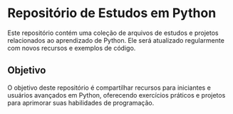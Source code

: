 # Repositório de Estudos em Python

Este repositório contém uma coleção de arquivos de estudos e projetos relacionados ao aprendizado de Python. Ele será atualizado regularmente com novos recursos e exemplos de código.

## Objetivo

O objetivo deste repositório é compartilhar recursos para iniciantes e usuários avançados em Python, oferecendo exercícios práticos e projetos para aprimorar suas habilidades de programação.

